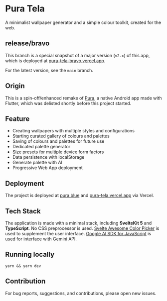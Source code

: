 # Pura Tela
A minimalist wallpaper generator and a simple colour toolkit, created for the web.

## release/bravo
This branch is a special snapshot of a major version (`v2.x`) of this app, which is deployed at [pura-tela-bravo.vercel.app](https://pura-tela-bravo.vercel.app/).

For the latest version, see the `main` branch.

## Origin
This is a spin-off/enhanced remake of [Pura](https://github.com/JunoNgx/flutter-pura), a native Android app made with Flutter, which was delisted shortly before this project started.

## Feature
- Creating wallpapers with multiple styles and configurations
- Starting curated gallery of colours and palettes
- Saving of colours and palettes for future use
- Dedicated palette generator
- Size presets for multiple device form factors
- Data persistence with localStorage
- Generate palette with AI
- Progressive Web App deployment

## Deployment
The project is deployed at [pura.blue](https://pura.blue) and [pura-tela.vercel.app](https://pura-tela.vercel.app/) via Vercel.

## Tech Stack
The application is made with a minimal stack, including **SvelteKit 5** and **TypeScript**. No CSS preprocessor is used. [Svelte Awesome Color Picker](https://svelte-awesome-color-picker.vercel.app/) is used to supplement the user interface. [Google AI SDK for JavaScript](https://www.npmjs.com/package/@google/generative-ai) is used for interface with Gemini API.

## Running locally
`yarn && yarn dev`

## Contribution
For bug reports, suggestions, and contributions, please open new issues.
